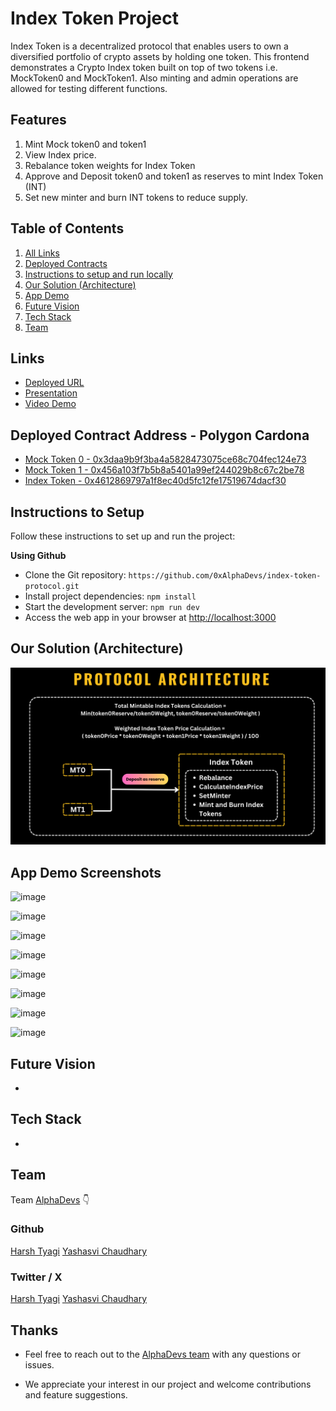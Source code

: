 # Index Token Project

Index Token is a decentralized protocol that enables users to own a diversified portfolio of crypto assets by holding one token.
This frontend demonstrates a Crypto Index token built on top of two tokens i.e. MockToken0 and MockToken1. Also minting and admin operations are allowed for testing different functions.

## Features

1. Mint Mock token0 and token1
2. View Index price.
3. Rebalance token weights for Index Token
4. Approve and Deposit token0 and token1 as reserves to mint Index Token (INT)
5. Set new minter and burn INT tokens to reduce supply.

## Table of Contents

1. [All Links](#links)
2. [Deployed Contracts](#deployed-contract)
3. [Instructions to setup and run locally ](#instructions-to-setup)
4. [Our Solution (Architecture)](#our-solution-architecture)
5. [App Demo](#app-demo-screenshots)
6. [Future Vision](#future-vision)
7. [Tech Stack](#tech-stack)
8. [Team](#team)

## Links

- [Deployed URL](https://index-token.vercel.app/)
- [Presentation](https://www.canva.com/design/DAGLxOfLrNw/bZrrmu6hF6QCc6BOtHHSxg/view?utm_content=DAGLxOfLrNw&utm_campaign=designshare&utm_medium=link&utm_source=editor)
- [Video Demo]()

## Deployed Contract Address - Polygon Cardona

- [Mock Token 0 - 0x3daa9b9f3ba4a5828473075ce68c704fec124e73](https://cardona-zkevm.polygonscan.com/address/0x3daa9b9f3ba4a5828473075ce68c704fec124e73)
- [Mock Token 1 - 0x456a103f7b5b8a5401a99ef244029b8c67c2be78](https://cardona-zkevm.polygonscan.com/address/0x456a103f7b5b8a5401a99ef244029b8c67c2be78)
- [Index Token - 0x4612869797a1f8ec40d5fc12fe17519674dacf30](https://cardona-zkevm.polygonscan.com/address/0x4612869797a1f8ec40d5fc12fe17519674dacf30)

## Instructions to Setup

Follow these instructions to set up and run the project:

**Using Github**

- Clone the Git repository: `https://github.com/0xAlphaDevs/index-token-protocol.git`
- Install project dependencies: `npm install`
- Start the development server: `npm run dev`
- Access the web app in your browser at [http://localhost:3000](http://localhost:3000)

## Our Solution (Architecture)

![image](/public/appDemo/architecture.png)

## App Demo Screenshots

![image](/public/appDemo/1.jpeg)

![image](/public/appDemo/2.jpeg)

![image](/public/appDemo/3.jpeg)

![image](/public/appDemo/4.jpeg)

![image](/public/appDemo/5.jpeg)

![image](/public/appDemo/6.jpeg)

![image](/public/appDemo/7.jpeg)

![image](/public/appDemo/8.jpeg)

## Future Vision

-

## Tech Stack

-

## Team

Team [AlphaDevs](https://www.alphadevs.dev) 👇

### Github

[Harsh Tyagi](https://github.com/mr-harshtyagi)
[Yashasvi Chaudhary](https://github.com/0xyshv)

### Twitter / X

[Harsh Tyagi](https://twitter.com/0xmht)
[Yashasvi Chaudhary](https://twitter.com/0xyshv)

## Thanks

- Feel free to reach out to the [AlphaDevs team](https://www.alphadevs.dev) with any questions or issues.

- We appreciate your interest in our project and welcome contributions and feature suggestions.
